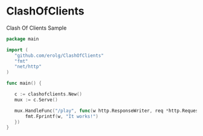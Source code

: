 # ClashOfClients
Clash Of Clients
 Sample
 ```go
package main

import (
	"github.com/erolg/ClashOfClients"
	"fmt"
	"net/http"
)

func main() {

	c := clashofclients.New()
	mux := c.Serve()

	mux.HandleFunc("/play", func(w http.ResponseWriter, req *http.Request) {
		fmt.Fprintf(w, "It works!")
	})
}
```
